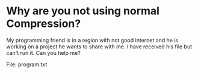 # Why are you not using normal Compression?

My programming friend is in a region with not good internet and he is working on a project he wants to share with me. I have received his file but can't run it. Can you help me?

File: program.txt